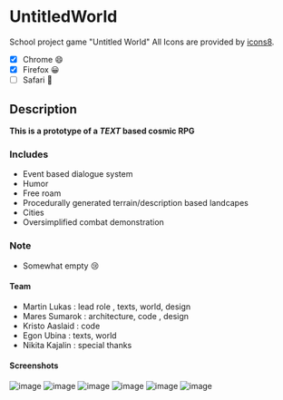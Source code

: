 # UntitledWorld
School project game "Untitled World"
All Icons are provided by [icons8](https://icons8.com/).

- [x] Chrome :smile: 
- [x] Firefox :grinning:
- [ ] Safari :zany_face:

## Description
**This is a prototype of a ***TEXT*** based cosmic RPG**
### Includes
- Event based dialogue system
- Humor
- Free roam
- Procedurally generated terrain/description based landcapes
- Cities
- Oversimplified combat demonstration
### Note
- Somewhat empty :cry:

#### Team
- Martin Lukas : lead role , texts, world, design
- Mares Sumarok : architecture, code , design 
- Kristo Aaslaid : code
- Egon Ubina : texts, world
- Nikita Kajalin : special thanks

#### Screenshots
![image](https://user-images.githubusercontent.com/90237423/220128821-9e79b576-0a16-4fe9-9274-86da7ab9938c.png)
![image](https://user-images.githubusercontent.com/90237423/220128940-167fa27d-23ab-43e0-bfc7-23f1187ba799.png)
![image](https://user-images.githubusercontent.com/90237423/220129316-d6c67ce7-bbd5-4b06-8802-a64a40421352.png)
![image](https://user-images.githubusercontent.com/90237423/220129405-1ce10d1e-102e-4ff7-8da3-8302c1ce30c3.png)
![image](https://user-images.githubusercontent.com/90237423/220129690-e8abe1c8-cc25-482e-b3e3-45153609433e.png)
![image](https://user-images.githubusercontent.com/90237423/220130535-d1106b82-4d17-47da-adb8-a75fbcda2ff6.png)

